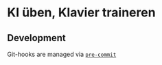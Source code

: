 # KI üben, Klavier traineren

## Development

Git-hooks are managed via [`pre-commit`](https://pre-commit.com/)
